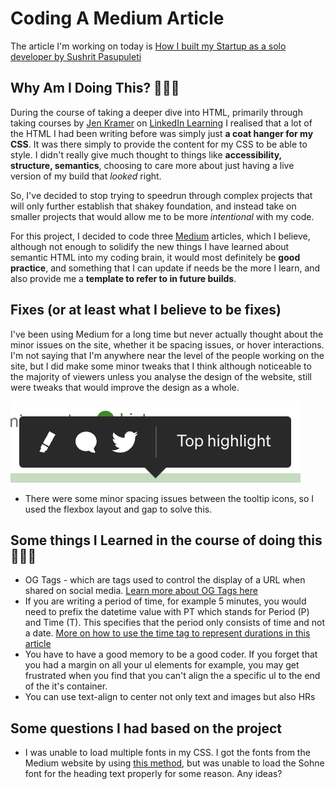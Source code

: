 # Coding A Medium Article

The article I'm working on today is [How I built my Startup as a solo developer by Sushrit Pasupuleti](https://medium.com/@sushrit.pk21/how-i-built-my-startup-as-a-solo-developer-8561bf7eebde)

## Why Am I Doing This? 🤷🏾‍♂️
During the course of taking a deeper dive into HTML, primarily through taking courses by [Jen Kramer](https://www.linkedin.com/in/jen4web/) on [LinkedIn Learning](https://bit.ly/3VkpvwB) I realised that a lot of the HTML I had been writing before was simply just <strong>a coat hanger for my CSS</strong>. It was there simply to provide the content for my CSS to be able to style. I didn't really give much thought to things like <strong>accessibility, structure, semantics</strong>, choosing to care more about just having a live version of my build that <em>looked</em> right. 

So, I've decided to stop trying to speedrun through complex projects that will only further establish that shakey foundation, and instead take on smaller projects that would allow me to be more <em>intentional</em> with my code.

For this project, I decided to code three [Medium](https://medium.com/) articles, which I believe, although not enough to solidify the new things I have learned about semantic HTML into my coding brain, it would most definitely be <strong>good practice</strong>, and something that I can update if needs be the more I learn, and also provide me a <strong>template to refer to in future builds</strong>.

## Fixes (or at least what I believe to be fixes)
I've been using Medium for a long time but never actually thought about the minor issues on the site, whether it be spacing issues, or hover interactions. I'm not saying that I'm anywhere near the level of the people working on the site, but I did make some minor tweaks that I think although noticeable to the majority of viewers unless you analyse the design of the website, still were tweaks that would improve the design as a whole.

![Tooltip Screenshot](images/tooltip-ss.png) <!--Edit this on Photoshop and show a side-by-side comparison of yours and theirs-->
- There were some minor spacing issues between the tooltip icons, so I used the flexbox layout and gap to solve this. 



## Some things I Learned in the course of doing this 👨🏾‍💻
- OG Tags - which are tags used to control the display of a URL when shared on social media. [Learn more about OG Tags here](https://ahrefs.com/blog/open-graph-meta-tags/)
- If you are writing a period of time, for example 5 minutes, you would need to prefix the datetime value with PT which stands for Period (P) and Time (T). This specifies that the period only consists of time and not a date. [More on how to use the time tag to represent durations in this article](https://stackoverflow.com/questions/51168022/what-does-pt-prefix-stand-for-in-duration)
- You have to have a good memory to be a good coder. If you forget that you had a margin on all your ul elements for example, you may get frustrated when you find that you can't align the a specific ul to the end of the it's container. 
- You can use text-align to center not only text and images but also HRs 

## Some questions I had based on the project
- I was unable to load multiple fonts in my CSS. I got the fonts from the Medium website by using [this method](https://www.makeuseof.com/how-to-find-webpages-font-inspect-element-tool-browser-extensions/#:~:text=Go%20to%20the%20webpage.,fonts%20used%20on%20the%20webpage.), but was unable to load the Sohne font for the heading text properly for some reason. Any ideas?


